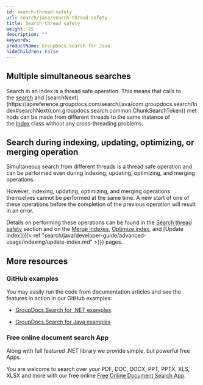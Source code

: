 ```yaml
---
id: search-thread-safety
url: search/java/search-thread-safety
title: Search thread safety
weight: 25
description: ""
keywords: 
productName: GroupDocs.Search for Java
hideChildren: False
---
```

## Multiple simultaneous searches

Search in an index is a thread safe operation. This means that calls to the [search](https://apireference.groupdocs.com/search/java/com.groupdocs.search/Index#search(java.lang.String)) and [searchNext](https://apireference.groupdocs.com/search/java/com.groupdocs.search/Index#searchNext(com.groupdocs.search.common.ChunkSearchToken)) methods can be made from different threads to the same instance of the [Index](https://apireference.groupdocs.com/search/java/com.groupdocs.search/Index) class without any cross-threading problems.

## Search during indexing, updating, optimizing, or merging operation

Simultaneous search from different threads is a thread safe operation and can be performed even during indexing, updating, optimizing, and merging operations.

However, indexing, updating, optimizing, and merging operations themselves cannot be performed at the same time. A new start of one of these operations before the completion of the previous operation will result in an error.

Details on performing these operations can be found in the [Search thread safety](Search%2Bthread%2Bsafety.html) section and on the [Merge indexes](Merge%2Bindexes.html), [Optimize index](Optimize%2Bindex.html), and [Update index]({{< ref "search/java/developer-guide/advanced-usage/indexing/update-index.md" >}}) pages.

## More resources

### GitHub examples

You may easily run the code from documentation articles and see the features in action in our GitHub examples:

*   [GroupDocs.Search for .NET examples](https://github.com/groupdocs-search/GroupDocs.Search-for-.NET)
    
*   [GroupDocs.Search for Java examples](https://github.com/groupdocs-search/GroupDocs.Search-for-Java)
    

### Free online document search App

Along with full featured .NET library we provide simple, but powerful free Apps.

You are welcome to search over your PDF, DOC, DOCX, PPT, PPTX, XLS, XLSX and more with our free online [Free Online Document Search App](https://products.groupdocs.app/search).
